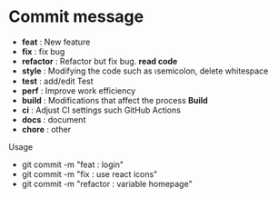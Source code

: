 # Commit message

- **feat** : New feature
- **fix** : fix bug
- **refactor** : Refactor but fix bug. **read code**
- **style** : Modifying the code such as เsemicolon, delete whitespace
- **test** : add/edit Test
- **perf** : Improve work efficiency
- **build** : Modifications that affect the process **Build**
- **ci** : Adjust CI settings such GitHub Actions
- **docs** : document
- **chore** : other

Usage

- git commit -m "feat : login"
- git commit -m "fix : use react icons"
- git commit -m "refactor : variable homepage"

